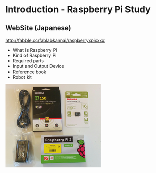 # Introduction - Raspberry Pi Study

## WebSite (Japanese)
http://fabble.cc/fablabkannai/raspberryxpixxxx <br/>

- What is Raspberry Pi
- Kind of Raspberry Pi
- Required parts
- Input and Output Device
- Reference book
- Robot kit

<img src="https://github.com/FabLabKannai/RaspiStudy/blob/master/1_introduction/raspberry_pi_parts.png" width="300" /> <br/>
